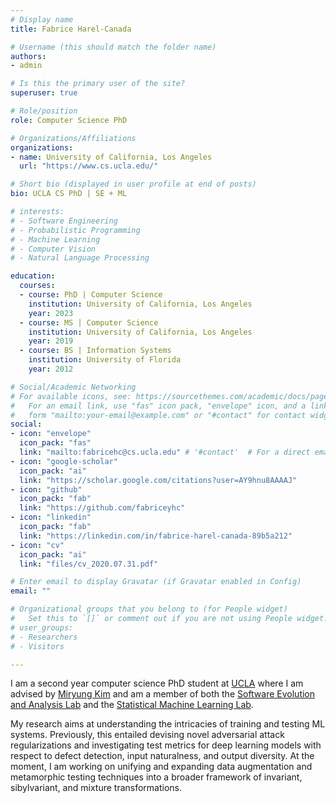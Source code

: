 ```yaml
---
# Display name
title: Fabrice Harel-Canada

# Username (this should match the folder name)
authors:
- admin

# Is this the primary user of the site?
superuser: true

# Role/position
role: Computer Science PhD

# Organizations/Affiliations
organizations:
- name: University of California, Los Angeles
  url: "https://www.cs.ucla.edu/"

# Short bio (displayed in user profile at end of posts)
bio: UCLA CS PhD | SE + ML

# interests:
# - Software Engineering
# - Probabilistic Programming
# - Machine Learning
# - Computer Vision
# - Natural Language Processing

education:
  courses:
  - course: PhD | Computer Science
    institution: University of California, Los Angeles
    year: 2023
  - course: MS | Computer Science
    institution: University of California, Los Angeles
    year: 2019
  - course: BS | Information Systems
    institution: University of Florida
    year: 2012

# Social/Academic Networking
# For available icons, see: https://sourcethemes.com/academic/docs/page-builder/#icons
#   For an email link, use "fas" icon pack, "envelope" icon, and a link in the
#   form "mailto:your-email@example.com" or "#contact" for contact widget.
social:
- icon: "envelope"
  icon_pack: "fas"
  link: "mailto:fabricehc@cs.ucla.edu" # '#contact'  # For a direct email link, use "mailto:test@example.org".
- icon: "google-scholar"
  icon_pack: "ai"
  link: "https://scholar.google.com/citations?user=AY9hnu8AAAAJ"
- icon: "github"
  icon_pack: "fab"
  link: "https://github.com/fabriceyhc"
- icon: "linkedin"
  icon_pack: "fab"
  link: "https://linkedin.com/in/fabrice-harel-canada-89b5a212"
- icon: "cv"
  icon_pack: "ai"
  link: "files/cv_2020.07.31.pdf"

# Enter email to display Gravatar (if Gravatar enabled in Config)
email: ""

# Organizational groups that you belong to (for People widget)
#   Set this to `[]` or comment out if you are not using People widget.
# user_groups: 
# - Researchers
# - Visitors

---
```


I am a second year computer science PhD student at [UCLA](https://www.cs.ucla.edu/) 
where I am advised by [Miryung Kim](http://web.cs.ucla.edu/~miryung/) and am a member 
of both the [Software Evolution and Analysis Lab](http://web.cs.ucla.edu/~miryung/research.html) 
and the [Statistical Machine Learning Lab](https://www.uclaml.org/).

My research aims at understanding the intricacies of training and testing ML systems. Previously, this 
entailed devising novel adversarial attack regularizations and investigating test metrics for deep 
learning models with respect to defect detection, input naturalness, and output diversity.
At the moment, I am working on unifying and expanding data augmentation and metamorphic 
testing techniques into a broader framework of invariant, sibylvariant, and mixture transformations. 